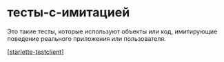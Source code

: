 # тесты-с-имитацией

Это такие тесты, которые используют объекты или код, имитирующие поведение реального приложения или пользователя.

[[starlette-testclient]]

[//begin]: # "Autogenerated link references for markdown compatibility"
[starlette-testclient]: starlette-testclient "starlette"
[//end]: # "Autogenerated link references"
